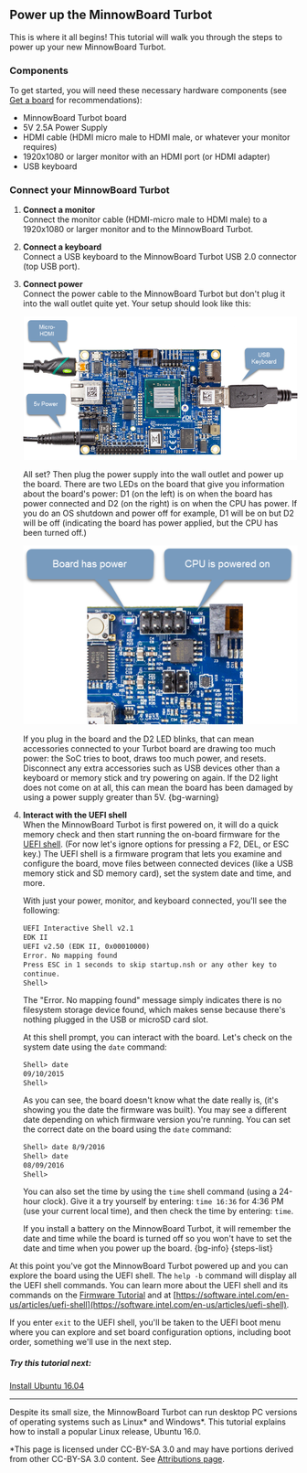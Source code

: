 ## Power up the MinnowBoard Turbot

This is where it all begins! This tutorial will walk you through the steps to 
power up your new MinnowBoard Turbot.

### Components 

To get started, you will need 
these necessary hardware components (see [Get a board](get-a-board) for recommendations):

- MinnowBoard Turbot board
- 5V 2.5A Power Supply
- HDMI cable (HDMI micro male to HDMI male, or whatever your monitor requires)
- 1920x1080 or larger monitor with an HDMI port (or HDMI adapter)
- USB keyboard 
 

### Connect your MinnowBoard Turbot

1.  **Connect a monitor**  
    Connect the monitor cable (HDMI-micro male to HDMI male) to a 1920x1080 or 
    larger monitor and to the MinnowBoard Turbot.
1.  **Connect a keyboard**  
    Connect a USB keyboard to the MinnowBoard Turbot USB 2.0 connector (top USB port).
1.  **Connect power**  
    Connect the power cable to the MinnowBoard Turbot but don't plug it into
    the wall outlet quite yet.  Your setup should look like this:

    ![image](elements/tuto-reader/tutorials/powering-on-minnowboardturbot/docs/MB-Turbot-poweron-900px.png)
    
    All set?  Then plug the power supply into the wall outlet and power up the 
    board.  There are two LEDs on the board that give you information about
    the board's power:  D1 (on the left) is on when the board has power connected
    and D2 (on the right) is on when the CPU has power.  If you do an OS shutdown
    and power off for example, D1 will be on but D2 will be off (indicating the
    board has power applied, but the CPU has been turned off.)
    
    ![image](elements/tuto-reader/tutorials/powering-on-minnowboardturbot/docs/MB-Turbot-power-on.png) 
    
    If you plug in the board and the D2 LED blinks, that can mean accessories
    connected to your Turbot board are drawing too much power: the SoC tries to
    boot, draws too much power, and resets. Disconnect any extra accessories
    such as USB devices other than a keyboard or memory stick and try powering
    on again.  If the D2 light does not come on at all, this can mean the board
    has been damaged by using a power supply greater than 5V. {bg-warning}

1.  **Interact with the UEFI shell**  
    When the MinnowBoard Turbot is first powered on, it will do a quick memory 
    check and then start running the on-board firmware for the
    [UEFI shell](https://software.intel.com/en-us/articles/uefi-shell). (For now
    let's ignore options for pressing a F2, DEL, or ESC key.)
    The UEFI shell is a firmware program that lets you examine
    and configure the board, move files between connected devices (like a USB
    memory stick and SD memory card), set the system date and time, and more.  

    With just your power, monitor, and keyboard connected, you'll see the following:
    
    ``` console
    UEFI Interactive Shell v2.1
    EDK II
    UEFI v2.50 (EDK II, 0x00010000)
    Error. No mapping found
    Press ESC in 1 seconds to skip startup.nsh or any other key to continue.
    Shell>
    ```
    
    The "Error. No mapping found" message simply indicates there is no filesystem 
    storage device found, which makes sense because there's nothing plugged in 
    the USB or microSD card slot.
    
    At this shell prompt, you can interact with the board.  Let's check on the
    system date using the `date` command:
    
    ``` console
    Shell> date
    09/10/2015
    Shell>
    ```
   
    As you can see, the board doesn't know what the date really is, (it's showing
    you the date the firmware was built). You may see a different date depending
    on which firmware version you're running. You can set the correct date on the
    board using the `date` command: 
    
    ``` console
    Shell> date 8/9/2016
    Shell> date 
    08/09/2016
    Shell>
    ```
    
    You can also set the time by using the `time` shell command (using a 24-hour
    clock).  Give it a try yourself by entering: `time 16:36` for 4:36 PM (use your 
    current local time), and then check
    the time by entering: `time`.  
    
    If you install a battery on the MinnowBoard
    Turbot, it will remember the date and time while the board is turned off so
    you won't have to set the date and time when you power up the board. {bg-info}
{steps-list}

At this point you've got the MinnowBoard Turbot powered up and you can explore 
the board using the UEFI shell.  The `help -b` command will display all the
UEFI shell commands.  You can learn more about the UEFI shell and its commands 
on the [Firmware Tutorial](tutorials/updating_your_firmware) and at 
[https://software.intel.com/en-us/articles/uefi-shell](https://software.intel.com/en-us/articles/uefi-shell).  

If you enter `exit` to the UEFI shell, you'll be taken to the UEFI boot menu where
you can explore and set board configuration options, including boot order, something
we'll use in the next step.

##### Try this tutorial next: 
[Install Ubuntu 16.04](tutorials/installing-ubuntu-16.04-on-minnowboardmax)
***
Despite its small size, the MinnowBoard Turbot can run desktop PC versions of
operating systems such as Linux* and Windows*. This tutorial explains how to
install a popular Linux release, Ubuntu 16.0.

*This page is licensed under CC-BY-SA 3.0 and may have portions derived from other CC-BY-SA 3.0 content. See [Attributions page](attributions).
